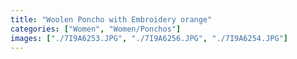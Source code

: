 ```yaml
---
title: "Woolen Poncho with Embroidery orange"
categories: ["Women", "Women/Ponchos"]
images: ["./7I9A6253.JPG", "./7I9A6256.JPG", "./7I9A6254.JPG"]
---
```

